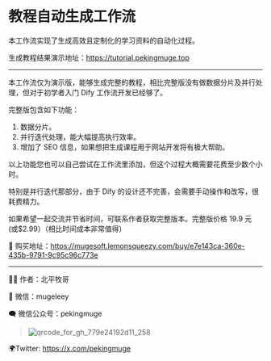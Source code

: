 # 教程自动生成工作流

本工作流实现了生成高效且定制化的学习资料的自动化过程。

生成教程结果演示地址：https://tutorial.pekingmuge.top

---

本工作流仅为演示版，能够生成完整的教程，相比完整版没有做数据分片及并行处理，但对于初学者入门 Dify 工作流开发已经够了。

完整版包含如下功能：

1. 数据分片。
2. 并行迭代处理，能大幅提高执行效率。
3. 增加了 SEO 信息，如果想把生成课程用于网站开发将有极大帮助。

以上功能您也可以自己尝试在工作流里添加，但这个过程大概需要花费至少数个小时。

特别是并行迭代那部分，由于 Dify 的设计还不完善，会需要手动操作和改写，很耗费精力。

如果希望一起交流并节省时间，可联系作者获取完整版本。完整版价格 19.9 元 (或$2.99）（相比时间成本非常值得）

🛒 购买地址：https://mugesoft.lemonsqueezy.com/buy/e7e143ca-360e-435b-9791-9c95c96c773e

---

👨‍💼 作者：北平牧哥

💚 微信：mugeleey

🗨 微信公众号：pekingmuge

> ![qrcode_for_gh_779e24192d11_258](https://github.com/user-attachments/assets/292bd67b-5b35-4b99-8754-6b4f9860ca20)

🌍Twitter: https://x.com/pekingmuge
